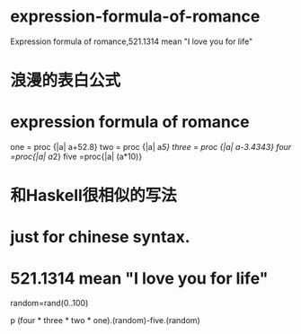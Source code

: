 # expression-formula-of-romance
Expression formula of romance,521.1314 mean "I love you for life"


# 浪漫的表白公式
# expression formula of romance

one = proc {|a| a+52.8}
two = proc {|a| a*5}
three = proc {|a| a-3.4343}
four =proc{|a| a*2}
five =proc{|a| (a*10)}

# 和Haskell很相似的写法
# just for chinese syntax.
# 521.1314 mean "I love you for life"


random=rand(0..100)

p (four * three * two * one).(random)-five.(random)
